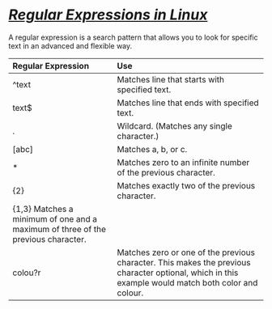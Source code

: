 # <b><ins><i>Regular Expressions in Linux</i></ins></b>
A regular expression is a search pattern that allows you to look for specific text in an advanced and flexible way.  
  
| Regular Expression | Use |
|:-------|:----------|
| ^text | Matches line that starts with specified text. | 
| text$ | Matches line that ends with specified text. | 
| . | Wildcard. (Matches any single character.) | 
| [abc] | Matches a, b, or c. | 
| * | Matches zero to an infinite number of the previous character. | 
|  \{2\} | Matches exactly two of the previous character. | 
| \{1,3\} Matches a minimum of one and a maximum of three of the previous character. | 
| colou?r | Matches zero or one of the previous character. This makes the previous character optional, which in this example would match both color and colour. |


